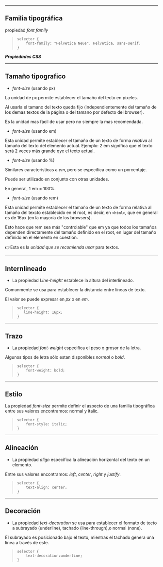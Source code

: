 

----------------------------------------------------------------
**Familia tipográfica**
----------------------------------------------------------------

propiedad *font family*

>``selector {`` <br>
>``    font-family: "Helvetica Neue", Helvetica, sans-serif;`` <br>
>``}`` <br>

***Propiedades CSS***

----------------------------------------------------------------
**Tamaño tipografico**
----------------------------------------------------------------
- *font-size* (usando px)

La unidad de px permite establecer el tamaño del tecto en píxeles.

Al usarla el tamano del texto queda fijo (independientemente del tamaño de los demas textos de la página o del tamano por defecto del browser).

Es la unidad mas fácil de usar pero no siempre la mas recomendada.

- *font-size* (usando em)

Esta unidad permite establecer el tamaño de un texto de forma *relativa* al tamaño del texto del elemento actual.
Ejemplo: 2 em significa que el texto será 2 veces más grande qye el texto actual.

- *font-size* (usando %)

Similares características a *em*, pero se especifica como un porcentaje. 

Puede ser utilizado en conjunto con otras unidades.

En general, 1 em = 100%.

- *font-size* (usando rem)

Esta unidad permite establecer el tamaño de un texto de forma relativa al tamaño del texcto establecido en el root, es decir, en ``<html>``, que en general es de 16px (en la mayoría de los browsers).

Esto hace que rem sea más "controlable" que em ya que todos los tamaños dependen directamente del tamaño definido en el root, en lugar del tamaño definido en el elemento en cuestión.

👉Esta es la *unidad que se recomienda usar* para textos.

----------------------------------------------------------------
**Internlineado**
----------------------------------------------------------------
 - La propiedad *Line-height* establece la altura del interlineado.

Comunmente se usa para establecer la distancia entre lineas de texto.

El valor se puede expresar en *px* o en *em*.

 > ``selector {`` <br>
 > ``   line-height: 16px;`` <br>
 > ``}`` <br>

----------------------------------------------------------------
**Trazo**
----------------------------------------------------------------
- La propiedad *font-weight* especifica el peso o grosor de la letra.

Algunos tipos de letra sólo estan disponibles *normal* o *bold*.

> ``selector {`` <br>
> ``    font-weight: bold;`` <br>
> ``}`` <br>

----------------------------------------------------------------
**Estilo**
----------------------------------------------------------------
La propiedad *font-size* permite definir el aspecto de una familia tipográfica entre sus valores encontramos:
normal y italic.

> ``selector {`` <br>
> ``    font-style: italic;`` <br>
> ``}`` <br>

----------------------------------------------------------------
**Alineación**
----------------------------------------------------------------

- La propiedad *align* especifica la alineación horizontal del texto en un elemento.

Entre sus valores encontramos: *left*, *center*, *right* y *justify*.

> ``selector {`` <br>
> ``    text-align: center;`` <br>
> ``}`` <br>

----------------------------------------------------------------
**Decoración**
----------------------------------------------------------------
- La propiedad *text-decoration* se usa para establecer el formato de tecto a subrayado (underline),
tachado (line-through),o normal (none).

El subrayado es posicionado bajo el texto, mientras el tachado genera una línea a través de este.

> ``selector {`` <br>
> ``    text-decoration:underline;`` <br>
> ``}`` <br>

